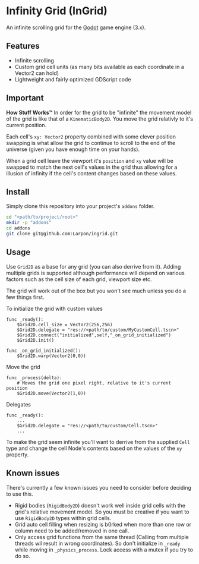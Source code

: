 # Infinity Grid (InGrid)
An infinite scrolling grid for the [Godot](https://godotengine.org) game engine (3.x).

## Features

* Infinite scrolling
* Custom grid cell units (as many bits available as each coordinate in a Vector2 can hold)
* Lightweight and fairly optimized GDScript code

## Important

**How Stuff Works™**
In order for the grid to be "infinite" the movement model of the grid is like that of a `KinematicBody2D`.
You move the grid relativly to it's current position.

Each cell's `xy: Vector2` property combined with some clever position swapping is what allow the grid to continue to scroll
to the end of the universe (given you have enough time on your hands).

When a grid cell leave the viewport it's `position` and `xy` value will be swapped to match the next cell's values in the grid
thus allowing for a illusion of infinity if the cell's content changes based on these values.

## Install

Simply clone this repository into your project's `addons` folder.

```bash
cd "<path/to/project/root>"
mkdir -p "addons"
cd addons
git clone git@github.com:Larpon/ingrid.git
```

## Usage

Use `Grid2D` as a base for any grid (you can also derrive from it).
Adding multiple grids is supported although performance will depend on various factors
such as the cell size of each grid, viewport size etc.

The grid will work out of the box but you won't see much unless you do a few things first.

To initialize the grid with custom values
```gdscript
func _ready():
    $Grid2D.cell_size = Vector2(256,256)
    $Grid2D.delegate = "res://<path/to/custom/MyCustomCell.tscn>"
    $Grid2D.connect("initialized",self,"_on_grid_initialized")
    $Grid2D.init()

func _on_grid_initialized():
    $Grid2D.warp(Vector2(0,0))
```

Move the grid
```gdscript
func _process(delta):
    # Moves the grid one pixel right, relative to it's current position
    $Grid2D.move(Vector2(1,0))
```

Delegates
```gdscript
func _ready():
    ...
    $Grid2D.delegate = "res://<path/to/custom/Cell.tscn>"
    ...
```
To make the grid seem infinite you'll want to derrive from the supplied `Cell` type
and change the cell Node's contents based on the values of the `xy` property.

## Known issues
There's currently a few known issues you need to consider before deciding to use this.

* Rigid bodies (`RigidBody2D`) doesn't work well inside grid cells with the grid's relative movement model.
  So you must be creative if you want to use `RigidBody2D` types within grid cells.
* Grid auto cell filling when resizing is b0rked when more than one row or column need to be added/removed in one call.
* Only access grid functions from the same thread (Calling from multiple threads wil result in wrong coordinates).
  So don't initialize in `_ready` while moving in `_physics_process`. Lock access with a mutex if you try to do so.
